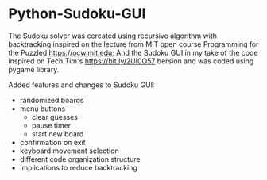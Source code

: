# Python-Sudoku-GUI

The Sudoku solver was cereated using recursive algorithm with backtracking inspired on the lecture from MIT open course Programming for the Puzzled https://ocw.mit.edu;
And the Sudoku GUI in my take of the code inspired on Tech Tim's https://bit.ly/2Ul0O57 bersion and was coded using pygame library.

Added features and changes to Sudoku GUI:
- randomized boards
- menu buttons
  - clear guesses
  - pause timer
  - start new board
- confirmation on exit
- keyboard movement selection
- different code organization structure
- implications to reduce backtracking
